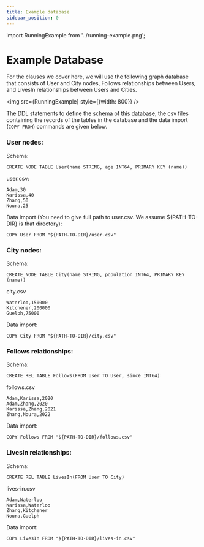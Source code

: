 ```yaml
---
title: Example database
sidebar_position: 0
---
```


import RunningExample from '../running-example.png';

# Example Database
For the clauses we cover here, we will use the following graph database that
consists of User and City nodes, Follows relationships between Users,
and LivesIn relationships between Users and Cities.

<img src={RunningExample} style={{width: 800}} />

The DDL statements to define the schema of this database, the csv files containing
the records of the tables in the database and the data import (`COPY FROM`) commands
are given below.


### User nodes:
Schema:
```
CREATE NODE TABLE User(name STRING, age INT64, PRIMARY KEY (name))
```

user.csv:
```
Adam,30
Karissa,40
Zhang,50
Noura,25
```
Data import (You need to give full path to user.csv. We assume ${PATH-TO-DIR} is that directory):
```
COPY User FROM "${PATH-TO-DIR}/user.csv"
```

### City nodes:
Schema:
```
CREATE NODE TABLE City(name STRING, population INT64, PRIMARY KEY (name))
```
city.csv
```
Waterloo,150000
Kitchener,200000
Guelph,75000
```
Data import:
```
COPY City FROM "${PATH-TO-DIR}/city.csv"
```
### Follows relationships:
Schema:
```
CREATE REL TABLE Follows(FROM User TO User, since INT64)
```
follows.csv
```
Adam,Karissa,2020
Adam,Zhang,2020
Karissa,Zhang,2021
Zhang,Noura,2022
```
Data import:
```
COPY Follows FROM "${PATH-TO-DIR}/follows.csv"
```
### LivesIn relationships:
Schema:
```
CREATE REL TABLE LivesIn(FROM User TO City)
```
lives-in.csv
```
Adam,Waterloo
Karissa,Waterloo
Zhang,Kitchener
Noura,Guelph
```
Data import:
```
COPY LivesIn FROM "${PATH-TO-DIR}/lives-in.csv"
```
